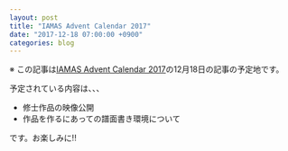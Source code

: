 ```yaml
---
layout: post
title: "IAMAS Advent Calendar 2017"
date: "2017-12-18 07:00:00 +0900"
categories: blog
---
```


※ この記事は[IAMAS Advent Calendar 2017](https://qiita.com/advent-calendar/2017/iamas)の12月18日の記事の予定地です。

予定されている内容は、、、

* 修士作品の映像公開
* 作品を作るにあっての譜面書き環境について

です。お楽しみに!!
